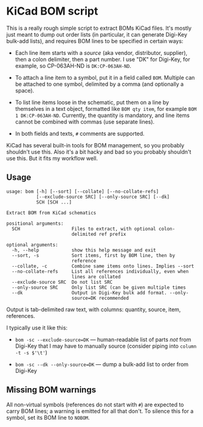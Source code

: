 # KiCad BOM script

This is a really rough simple script to extract BOMs KiCad files. It's mostly
just meant to dump out order lists (in particular, it can generate Digi-Key
bulk-add lists), and requires BOM lines to be specified in certain ways:

- Each line item starts with a _source_ (aka vendor, distributor, supplier),
  then a colon delimiter, then a part number. I use "DK" for Digi-Key, for
  example, so CP-063AH-ND is `DK:CP-063AH-ND`.

- To attach a line item to a symbol, put it in a field called `BOM`. Multiple
  can be attached to one symbol, delimited by a comma (and optionally a space).

- To list line items loose in the schematic, put them on a line by themselves
  in a text object, formatted like `BOM qty item`, for example
  `BOM 1 DK:CP-063AH-ND`. Currently, the quantity is mandatory, and line items
  cannot be combined with commas (use separate lines).

- In both fields and texts, `#` comments are supported.

KiCad has several built-in tools for BOM management, so you probably shouldn't
use this. Also it's a bit hacky and bad so you probably shouldn't use this. But
it fits my workflow well.

## Usage

```
usage: bom [-h] [--sort] [--collate] [--no-collate-refs]
           [--exclude-source SRC] [--only-source SRC] [--dk]
           SCH [SCH ...]

Extract BOM from KiCad schematics

positional arguments:
  SCH                   Files to extract, with optional colon-
                        delimited ref prefix

optional arguments:
  -h, --help            show this help message and exit
  --sort, -s            Sort items, first by BOM line, then by
                        reference
  --collate, -c         Combine same items onto lines. Implies --sort
  --no-collate-refs     List all references individually, even when
                        lines are collated
  --exclude-source SRC  Do not list SRC
  --only-source SRC     Only list SRC (can be given multiple times
  --dk                  Output in Digi-Key bulk add format. --only-
                        source=DK recommended
```

Output is tab-delimited raw text, with columns: quantity, source, item,
references.

I typically use it like this:

- `bom -sc --exclude-source=DK` — human-readable list of parts _not_ from
Digi-Key that I may have to manually source (consider piping into
`column -t -s $'\t'`)

- `bom -sc --dk --only-source=DK` — dump a bulk-add list to order from
Digi-Key

## Missing BOM warnings

All non-virtual symbols (references do not start with `#`) are expected to
carry BOM lines; a warning is emitted for all that don't. To silence this
for a symbol, set its BOM line to `NOBOM`.
